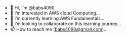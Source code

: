 - 👋 Hi, I’m @babs4090
- 👀 I’m interested in AWS cloud Computing...
- 🌱 I’m currently learning AWS Fundamentals...
- 💞️ I’m looking to collaborate on this learning journey...
- 📫 How to reach me (babs4090@gmail.com)...

<!---
babs4090/babs4090 is a ✨ special ✨ repository because its `README.md` (this file) appears on your GitHub profile.
You can click the Preview link to take a look at your changes.
--->
